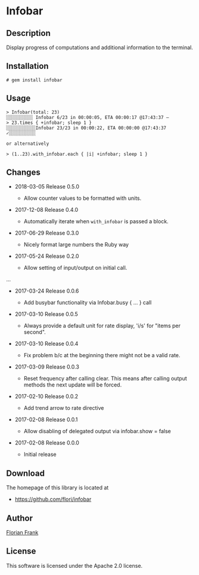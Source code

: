 # Infobar

## Description

Display progress of computations and additional information to the terminal.

## Installation

    # gem install infobar

## Usage

    > Infobar(total: 23)
    ░░░░░░░░░░ Infobar 6/23 in 00:00:05, ETA 00:00:17 @17:43:37 –
    > 23.times { +infobar; sleep 1 }
    ░░░░░░░░░░░Infobar 23/23 in 00:00:22, ETA 00:00:00 @17:43:37 ✓░░░░░░░░░░ 

    or alternatively

    > (1..23).with_infobar.each { |i| +infobar; sleep 1 }

## Changes

* 2018-03-05 Release 0.5.0
  - Allow counter values to be formatted with units.

* 2017-12-08 Release 0.4.0
  - Automatically iterate when `with_infobar` is passed a block.

* 2017-06-29 Release 0.3.0
  - Nicely format large numbers the Ruby way

* 2017-05-24 Release 0.2.0
  - Allow setting of input/output on initial call.

…

* 2017-03-24 Release 0.0.6
  - Add busybar functionality via Infobar.busy { … } call

* 2017-03-10 Release 0.0.5
  - Always provide a default unit for rate display, 'i/s' for "items per second".

* 2017-03-10 Release 0.0.4
  - Fix problem b/c at the beginning there might not be a valid rate.

* 2017-03-09 Release 0.0.3
  - Reset frequency after calling clear. This means after calling output methods
  the next update will be forced.

* 2017-02-10 Release 0.0.2
  - Add trend arrow to rate directive

* 2017-02-08 Release 0.0.1
  - Allow disabling of delegated output via infobar.show = false

* 2017-02-08 Release 0.0.0
  - Initial release

## Download

The homepage of this library is located at

* https://github.com/flori/infobar

## Author

[Florian Frank](mailto:flori@ping.de)

## License

This software is licensed under the Apache 2.0 license.
